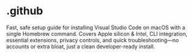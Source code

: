 # .github
Fast, safe setup guide for installing Visual Studio Code on macOS with a single Homebrew command. Covers Apple silicon &amp; Intel, CLI integration, essential extensions, privacy controls, and quick troubleshooting—no accounts or extra bloat, just a clean developer-ready install.
